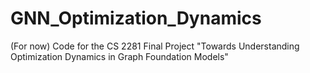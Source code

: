# GNN_Optimization_Dynamics
(For now) Code for the CS 2281 Final Project "Towards Understanding Optimization Dynamics in Graph Foundation Models"
